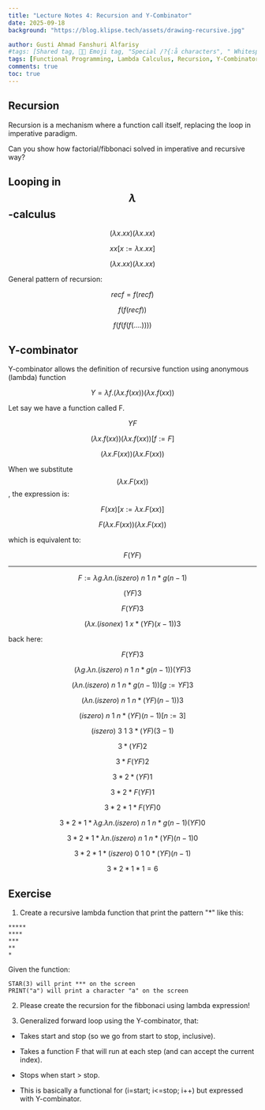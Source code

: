 ```yaml
---
title: "Lecture Notes 4: Recursion and Y-Combinator"
date: 2025-09-18
background: "https://blog.klipse.tech/assets/drawing-recursive.jpg"

author: Gusti Ahmad Fanshuri Alfarisy
#tags: [Shared tag, 👩‍🔬 Emoji tag, "Special /?{:å characters", " Whitespace before and after "]
tags: [Functional Programming, Lambda Calculus, Recursion, Y-Combinator]
comments: true
toc: true
---
```


## Recursion
Recursion is a mechanism where a function call itself, replacing the loop in imperative paradigm.

Can you show how factorial/fibbonaci solved in imperative and recursive way?

## Looping in $$\lambda$$-calculus

$$
(\lambda x . x x)(\lambda x . x x)
$$

$$
x x [x:=\lambda x . x x]
$$

$$
(\lambda x . x x)(\lambda x . x x)
$$


General pattern of recursion:

$$
rec f = f (rec f)
$$

$$
f (f (rec f))
$$

$$
f (f (f ( f (....))))
$$


## Y-combinator

Y-combinator allows the definition of recursive function using anonymous (lambda) function

$$
Y = \lambda f . (\lambda x . f (x x)) (\lambda x . f (x x))
$$

Let say we have a function called F.

$$
Y F
$$

$$
(\lambda x . f (x x)) (\lambda x . f (x x))[f:=F]
$$

$$
(\lambda x . F (x x)) (\lambda x . F (x x))
$$

When we substitute $$(\lambda x . F (x x))$$, the expression is:

$$
F (x x) [x:=\lambda x . F (x x)]
$$

$$
F (\lambda x . F (x x)) (\lambda x . F (x x))
$$

which is equivalent to:

$$
F (Y F)
$$


---
$$
F:= \lambda g. \lambda n. (iszero) \: n \: 1 \: n*g(n-1)
$$

$$
(Y F) 3
$$

$$
F (Y F) 3
$$

<!-- $$
\lambda g . \lambda n . (iszero n) 1 n*g(n-1) (Y F) 3
$$ -->

$$
(\lambda x . (isone x) \: 1 \: x* (Y F) (x-1) ) 3
$$

back here:

$$
F (Y F) 3
$$




$$
(\lambda g. \lambda n. (iszero) \: n \: 1 \: n*g(n-1)) (Y F) 3
$$

$$
(\lambda n. (iszero) \: n \: 1 \: n*g(n-1)) [g:= Y F] 3
$$

$$
(\lambda n. (iszero) \: n \: 1 \: n*(Y F)(n-1)) 3
$$

$$
(iszero) \: n \: 1 \: n*(Y F)(n-1) [n:=3]
$$

$$
(iszero) \: 3 \: 1 \: 3*(Y F)(3-1)
$$

$$
3*(Y F) 2
$$

$$
3 * F (Y F) 2
$$

$$
3 * 2 * (Y F) 1
$$

$$
3 * 2 * F (Y F) 1
$$

$$
3 * 2 * 1 * F (Y F) 0
$$


$$
3 * 2 * 1 * \lambda g. \lambda n. (iszero) \: n \: 1 \: n*g(n-1) (Y F) 0
$$

$$
3 * 2 * 1 * \lambda n. (iszero) \: n \: 1 \: n*(Y F)(n-1)  0
$$

$$
3 * 2 * 1 * (iszero) \: 0 \: 1 \: 0*(Y F)(n-1)
$$

$$
3 * 2 * 1 * 1 = 6
$$

## Exercise

1. Create a recursive lambda function that print the pattern "*" like this:

```
*****
****
***
**
*
```

Given the function:
```
STAR(3) will print *** on the screen
PRINT("a") will print a character "a" on the screen
```

2. Please create the recursion for the fibbonaci using lambda expression!

3. Generalized forward loop using the Y-combinator, that:

* Takes start and stop (so we go from start to stop, inclusive).

* Takes a function F that will run at each step (and can accept the current index).

* Stops when start > stop.

* This is basically a functional for (i=start; i<=stop; i++) but expressed with Y-combinator.




